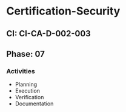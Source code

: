 # Certification-Security

## CI: CI-CA-D-002-003
## Phase: 07

### Activities
- Planning
- Execution
- Verification
- Documentation
